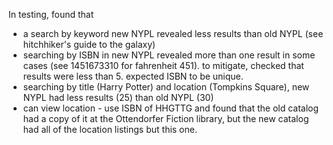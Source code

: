 In testing, found that

* a search by keyword new NYPL revealed less results than old NYPL (see hitchhiker's guide to the galaxy)
* searching by ISBN in new NYPL revealed more than one result in some cases (see 1451673310 for fahrenheit 451). to mitigate, checked that results were less than 5. expected ISBN to be unique.
* searching by title (Harry Potter) and location (Tompkins Square), new NYPL had less results (25) than old NYPL (30)
* can view location - use ISBN of HHGTTG and found that the old catalog had a copy of it at the Ottendorfer Fiction library, but the new catalog had all of the location listings but this one.